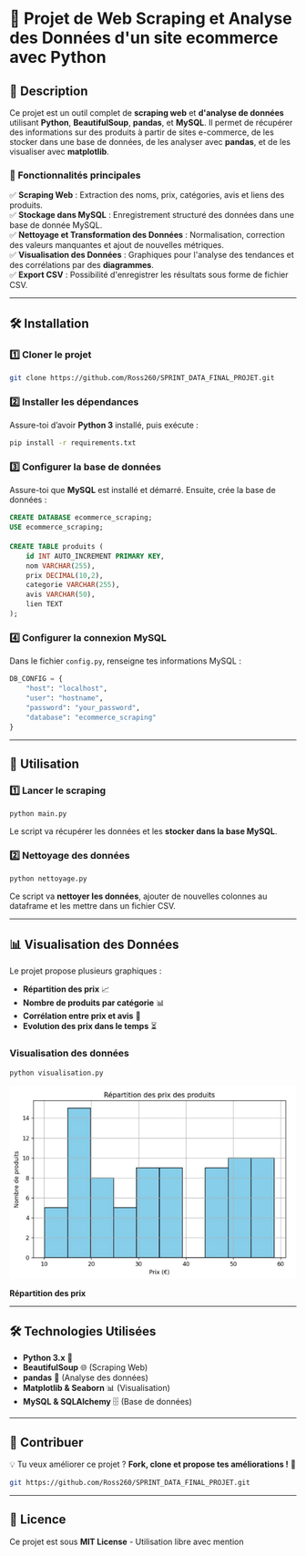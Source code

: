 # 📌 Projet de Web Scraping et Analyse des Données d'un site ecommerce avec Python

## 📖 Description
Ce projet est un outil complet de **scraping web** et **d'analyse de données** utilisant **Python**, **BeautifulSoup**, **pandas**, et **MySQL**. Il permet de récupérer des informations sur des produits à partir de sites e-commerce, de les stocker dans une base de données, de les analyser avec **pandas**, et de les visualiser avec **matplotlib**.

### 🔹 Fonctionnalités principales
✅ **Scraping Web** : Extraction des noms, prix, catégories, avis et liens des produits.  
✅ **Stockage dans MySQL** : Enregistrement structuré des données dans une base de donnée MySQL.  
✅ **Nettoyage et Transformation des Données** : Normalisation, correction des valeurs manquantes et ajout de nouvelles métriques.  
✅ **Visualisation des Données** : Graphiques pour l'analyse des tendances et des corrélations par des **diagrammes**.  
✅ **Export CSV** : Possibilité d'enregistrer les résultats sous forme de fichier CSV.

---

## 🛠️ Installation
### 1️⃣ **Cloner le projet**
```bash
git clone https://github.com/Ross260/SPRINT_DATA_FINAL_PROJET.git
```

### 2️⃣ **Installer les dépendances**
Assure-toi d’avoir **Python 3** installé, puis exécute :
```bash
pip install -r requirements.txt
```

### 3️⃣ **Configurer la base de données**
Assure-toi que **MySQL** est installé et démarré. Ensuite, crée la base de données :
```sql
CREATE DATABASE ecommerce_scraping;
USE ecommerce_scraping;

CREATE TABLE produits (
    id INT AUTO_INCREMENT PRIMARY KEY,
    nom VARCHAR(255),
    prix DECIMAL(10,2),
    categorie VARCHAR(255),
    avis VARCHAR(50),
    lien TEXT
);
```

### 4️⃣ **Configurer la connexion MySQL**
Dans le fichier `config.py`, renseigne tes informations MySQL :
```python
DB_CONFIG = {
    "host": "localhost",
    "user": "hostname",
    "password": "your_password",
    "database": "ecommerce_scraping"
}
```

---

## 🚀 Utilisation
### 1️⃣ **Lancer le scraping**
```bash
python main.py
```
Le script va récupérer les données et les **stocker dans la base MySQL**.

### 2️⃣ **Nettoyage des données**
```bash
python nettoyage.py
```
Ce script va **nettoyer les données**, ajouter de nouvelles colonnes au dataframe et les mettre dans un fichier CSV.

---

## 📊 Visualisation des Données
Le projet propose plusieurs graphiques :
- **Répartition des prix** 📈
- **Nombre de produits par catégorie** 📊
- **Corrélation entre prix et avis** 🔎
- **Evolution des prix dans le temps** ⏳


###  **Visualisation des données**
```bash
python visualisation.py
```
![Repartition des prix des produits](images/img.png)

**Répartition des prix**


---

## 🛠️ Technologies Utilisées
- **Python 3.x** 🐍
- **BeautifulSoup** 🌐 (Scraping Web)
- **pandas** 🐼 (Analyse des données)
- **Matplotlib & Seaborn** 📊 (Visualisation)
- **MySQL & SQLAlchemy** 🗄️ (Base de données)


---

## 🤝 Contribuer
💡 Tu veux améliorer ce projet ? **Fork, clone et propose tes améliorations !** 🚀
```bash
git https://github.com/Ross260/SPRINT_DATA_FINAL_PROJET.git
```

---

## 📜 Licence
Ce projet est sous **MIT License** - Utilisation libre avec mention
